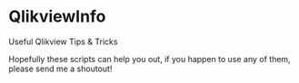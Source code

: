 QlikviewInfo
=============

Useful Qlikview Tips &amp; Tricks

Hopefully these scripts can help you out, if you happen to use any of them, please send me a shoutout!
